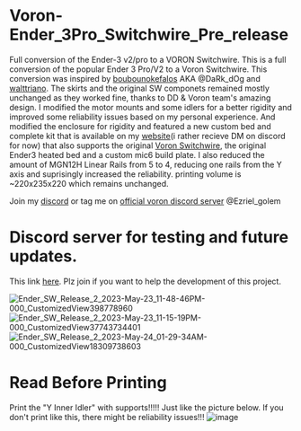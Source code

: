 
# Voron-Ender_3Pro_Switchwire_Pre_release
Full conversion of the Ender-3 v2/pro to a VORON Switchwire.
This is a full conversion of the popular Ender 3 Pro/V2 to a Voron Switchwire. This conversion was inspired by [boubounokefalos](https://github.com/boubounokefalos/Ender_SW) AKA @DaRk_dOg and [walttriano](https://github.com/walttriano/Ender_3Pro_Switchwire). 
The skirts and the original SW componets remained mostly unchanged as they worked fine, thanks to DD & Voron team's amazing design. I modified the motor mounts and some idlers for a better rigidity and improved some reliability issues based on my personal experience. And modified the enclosure for rigidity and featured a new custom bed and complete kit that is available on my [website](https://www.golemdesignhk.com/shop-1)(i rather recieve DM on discord for now) that also supports the original [Voron Switchwire](https://github.com/VoronDesign/Voron-Switchwire), the original Ender3 heated bed and a custom mic6 build plate. I also reduced the amount of MGN12H Linear Rails from 5 to 4, reducing one rails from the Y axis and suprisingly increased the reliability. printing volume is ~220x235x220 which remains unchanged.

Join my [discord](https://discord.gg/TyYWKHd9a2) or tag me on [official voron discord server](https://discord.gg/voron) @Ezriel_golem

# Discord server for testing and future updates.
This link [here](https://discord.gg/TyYWKHd9a2).
Plz join if you want to help the development of this project.

![Ender_SW_Release_2_2023-May-23_11-48-46PM-000_CustomizedView398778960](https://github.com/EzrielDreamurr/Voron-Ender_3Pro_Switchwire/assets/75924120/94fe5875-9a2b-4b98-9586-bce294377e36)
![Ender_SW_Release_2_2023-May-23_11-15-19PM-000_CustomizedView37743734401](https://github.com/EzrielDreamurr/Voron-Ender_3Pro_Switchwire/assets/75924120/0f20377a-2a6a-4b98-aba4-e537627d287d)
![Ender_SW_Release_2_2023-May-24_01-29-34AM-000_CustomizedView18309738603](https://github.com/EzrielDreamurr/Voron-Ender_3Pro_Switchwire/assets/75924120/762e0e61-bb6e-4bc0-b909-47bcbaa1008c)

# Read Before Printing
Print the "Y Inner Idler" with supports!!!!! Just like the picture below. If you don't print like this, there might be reliability issues!!!
![image](https://github.com/EzrielDreamurr/Voron-Ender_3Pro_Switchwire/assets/75924120/6f90bbfc-622f-4bdb-804a-e29593284868)

